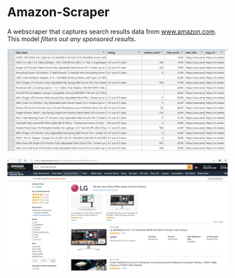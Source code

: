 # Amazon-Scraper
 A webscraper that captures search results data from www.amazon.com. This model *filters out any sponsored results*.

![](csv_results_demo.PNG)  

  
![](amazon_page.PNG)

